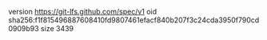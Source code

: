 version https://git-lfs.github.com/spec/v1
oid sha256:f1f815496887608410fd9807461efacf840b207f3c24cda3950f790cd0909b93
size 3439
